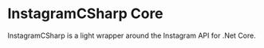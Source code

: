InstagramCSharp Core
===============

InstagramCSharp is a light wrapper around the Instagram API for .Net Core.

